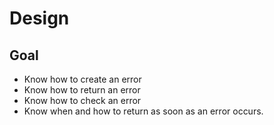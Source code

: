 # Design

## Goal

- Know how to create an error
- Know how to return an error
- Know how to check an error
- Know when and how to return as soon as an error occurs.
